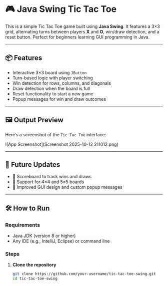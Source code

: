 # 🎮 Java Swing Tic Tac Toe

This is a simple Tic Tac Toe game built using **Java Swing**. It features a 3×3 grid, alternating turns between players **X** and **O**, win/draw detection, and a reset button. Perfect for beginners learning GUI programming in Java.

---

## 📦 Features

- Interactive 3×3 board using `JButton`
- Turn-based logic with player switching
- Win detection for rows, columns, and diagonals
- Draw detection when the board is full
- Reset functionality to start a new game
- Popup messages for win and draw outcomes

---

## 🖼️ Output Preview

Here’s a screenshot of the `Tic Tac Toe` interface:

![App Screenshot](Screenshot 2025-10-12 211012.png)

---

## 🚀 Future Updates

- 🧮 Scoreboard to track wins and draws
- 🧩 Support for 4×4 and 5×5 boards
- 🎨 Improved GUI design and custom popup messages

---

## 🛠️ How to Run

### Requirements

- Java JDK (version 8 or higher)
- Any IDE (e.g., IntelliJ, Eclipse) or command line

### Steps

1. **Clone the repository**
   ```bash
   git clone https://github.com/your-username/tic-tac-toe-swing.git
   cd tic-tac-toe-swing
